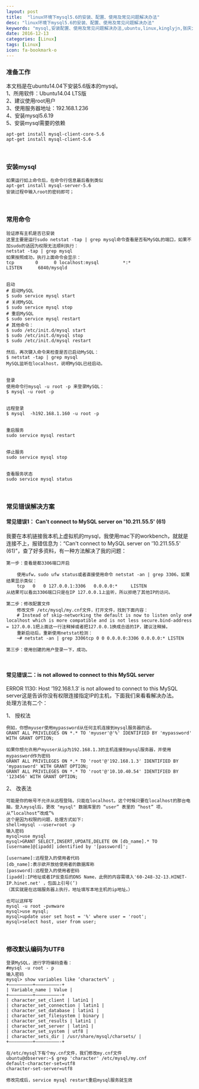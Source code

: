 ```yaml
---
layout: post
title:  "linux环境下mysql5.6的安装、配置、使用及常见问题解决办法"
desc: "linux环境下mysql5.6的安装、配置、使用及常见问题解决办法"
keywords: "mysql,安装配置、使用及常见问题解决办法,ubuntu,linux,kinglyjn,张庆力"
date: 2016-12-13
categories: [Linux]
tags: [Linux]
icon: fa-bookmark-o
---
```


### 准备工作

本文档是在ubuntu14.04下安装5.6版本的mysql。<br>
1、所用软件：Ubuntu14.04 LTS版<br>
2、建议使用root用户<br>
3、使用服务器地址：192.168.1.236<br>
4、安装mysql5.6.19<br>
5、安装mysql需要的依赖<br>

```shell
apt-get install mysql-client-core-5.6
apt-get install mysql-client-5.6
```
<br>

### 安装mysql

```shell
如果运行如上命令后，在命令行信息最后看到类似
apt-get install mysql-server-5.6
安装过程中输入root的密码即可；
```
<br>

### 常用命令

```shell
验证原有主机是否已安装
这里主要是运行sudo netstat -tap | grep mysql命令查看是否有MySQL的端口，如果不加sudo的话因为权限无法顺利执行：
netstat -tap | grep mysql
如果按照成功，执行上面命令会显示：
tcp        0      0 localhost:mysql         *:*                     LISTEN      6840/mysqld 


启动
# 启动MySQL
$ sudo service mysql start 
# 关闭MySQL
$ sudo service mysql stop
# 重启MySQL
$ sudo service mysql restart
# 其他命令：
$ sudo /etc/init.d/mysql start
$ sudo /etc/init.d/mysql stop
$ sudo /etc/init.d/mysql restart

然后，再次键入命令来检查是否已启动MySQL：
$ netstat -tap | grep mysql
MySQL监听在localhost，说明MySQL已经启动。


登录
使用命令行mysql -u root -p 来登录MySQL：
$ mysql -u root -p


远程登录
$ mysql  -h192.168.1.160 -u root -p


重启服务
sudo service mysql restart


停止服务
sudo service mysql stop


查看服务状态
sudo service mysql status
```
<br>

### 常见错误解决方案

#### 常见错误1： Can't connect to MySQL server on '10.211.55.5' (61)

我要在本机链接我本机上虚拟机的mysql，我使用mac下的workbench，就就是连接不上，报错信息为：“Can't connect to MySQL server on '10.211.55.5' (61)”，查了好多资料，有一种方法解决了我的问题：

```shell
第一步：查看是都3306端口开启

    使用ufw，sudo ufw status或者直接使用命令 netstat -an | grep 3306，如果结果显示类似：
    tcp   0   0 127.0.0.1:3306   0.0.0.0:*     LISTEN
从结果可以看出3306端口只是在IP 127.0.0.1上监听，所以拒绝了其他IP的访问。

第二步：修改配置文件
    修改文件 /etc/mysql/my.cnf文件，打开文件，找到下面内容：
    # Instead of skip-networking the default is now to listen only on# localhost which is more compatible and is not less secure.bind-address = 127.0.0.1把上面这一行注释掉或者把127.0.0.1换成合适的IP，建议注释掉。
    重新启动后，重新使用netstat检测：
    ~# netstat -an | grep 3306tcp 0 0 0.0.0.0:3306 0.0.0.0:* LISTEN

第三步：使用创建的用户登录一下，成功。
```
<br>

#### 常见错误二：is not allowed to connect to this MySQL server

ERROR 1130: Host ’192.168.1.3′ is not allowed to connect to this MySQL server这是告诉你没有权限连接指定IP的主机，下面我们来看看解决办法。<br>
处理方法有二个：<br>

1、 授权法<br>

```shell
例如，你想myuser使用mypassword从任何主机连接到mysql服务器的话。
GRANT ALL PRIVILEGES ON *.* TO 'myuser'@'%' IDENTIFIED BY 'mypassword' WITH GRANT OPTION;

如果你想允许用户myuser从ip为192.168.1.3的主机连接到mysql服务器，并使用mypassword作为密码
GRANT ALL PRIVILEGES ON *.* TO 'root'@'192.168.1.3' IDENTIFIED BY 'mypassword' WITH GRANT OPTION;
GRANT ALL PRIVILEGES ON *.* TO 'root'@'10.10.40.54' IDENTIFIED BY '123456' WITH GRANT OPTION;
```

2、 改表法<br>

```shell
可能是你的帐号不允许从远程登陆，只能在localhost。这个时候只要在localhost的那台电脑，登入mysql后，更改 "mysql" 数据库里的 “user” 表里的 “host” 项，从”localhost”改成”%
这个是因为权限的问题，处理方式如下:
shell>mysql --user=root -p
输入密码
mysql>use mysql
mysql>GRANT SELECT,INSERT,UPDATE,DELETE ON [db_name].* TO [username]@[ipadd] identified by '[password]';

[username]:远程登入的使用者代码
[db_name]:表示欲开放给使用者的数据库称
[password]:远程登入的使用者密码
[ipadd]:IP地址或者IP反查后的DNS Name，此例的内容需填入'60-248-32-13.HINET-IP.hinet.net' ，包函上引号(’)
（其实就是在远端服务器上执行，地址填写本地主机的ip地址。）

也可以这样写
mysql -u root -pvmware
mysql>use mysql;
mysql>update user set host = '%' where user = 'root';
mysql>select host, user from user;
```
<br>

### 修改默认编码为UTF8

```
登录MySQL，进行字符编码查看：
#mysql -u root - p
输入密码
mysql> show variables like ‘character%’ ;  
+————————–+—————————-+ 
| Variable_name | Value | 
+————————–+—————————-+ 
| character_set_client | latin1 | 
| character_set_connection | latin1 | 
| character_set_database | latin1 | 
| character_set_filesystem | binary | 
| character_set_results | latin1 | 
| character_set_server | latin1 | 
| character_set_system | utf8 | 
| character_sets_dir | /usr/share/mysql/charsets/ | 
+————————–+—————————-+ 

在/etc/mysql下有个my.cnf文件，我们修改my.cnf文件
ubuntu@dbserver:~$ grep 'character' /etc/mysql/my.cnf 
default-character-set=utf8
character-set-server=utf8

修改完成后，service mysql restart重启mysql服务就生效
```

